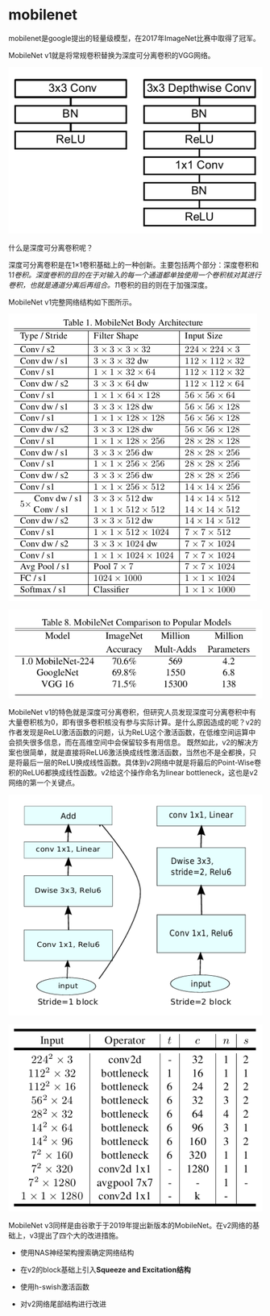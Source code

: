 # mobilenet

mobilenet是google提出的轻量级模型，在2017年ImageNet比赛中取得了冠军。

MobileNet v1就是将常规卷积替换为深度可分离卷积的VGG网络。

![img](README.assets/6445fd8a2fdedab8197e58e72c61f620.png)

什么是深度可分离卷积呢？

深度可分离卷积是在1×1卷积基础上的一种创新。主要包括两个部分：深度卷积和1*1卷积。深度卷积的目的在于对输入的每一个通道都单独使用一个卷积核对其进行卷积，也就是通道分离后再组合。1*1卷积的目的则在于加强深度。

MobileNet v1完整网络结构如下图所示。

![img](README.assets/3a8619876c9a1b22f9f5530c8ed235a2.png)

![img](README.assets/34110059c653f4514775f5b1bfa204a3.png)

MobileNet v1的特色就是深度可分离卷积，但研究人员发现深度可分离卷积中有大量卷积核为0，即有很多卷积核没有参与实际计算。是什么原因造成的呢？v2的作者发现是ReLU激活函数的问题，认为ReLU这个激活函数，在低维空间运算中会损失很多信息，而在高维空间中会保留较多有用信息。
既然如此，v2的解决方案也很简单，就是直接将ReLU6激活换成线性激活函数，当然也不是全都换，只是将最后一层的ReLU换成线性函数。具体到v2网络中就是将最后的Point-Wise卷积的ReLU6都换成线性函数。v2给这个操作命名为linear bottleneck，这也是v2网络的第一个关键点。

![img](README.assets/550593dcfc569879c3cf590eab163b2f.png)

![img](README.assets/2a162c363f5d632fb05841c24ba8c72c.png)

MobileNet v3同样是由谷歌于于2019年提出新版本的MobileNet。在v2网络的基础上，v3提出了四个大的改进措施。

- 使用NAS神经架构搜索确定网络结构

- 在v2的block基础上引入**Squeeze and Excitation结构**

- 使用h-swish激活函数

- 对v2网络尾部结构进行改进
  
